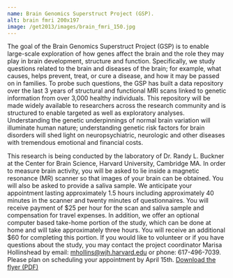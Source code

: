 ```yaml
---
name: Brain Genomics Superstruct Project (GSP).
alt: brain fmri 200x197
image: /get2013/images/brain_fmri_150.jpg
---
```

The goal of the Brain Genomics Superstruct Project (GSP) is to enable large-scale exploration of how genes affect the brain and the role they may play in brain development, structure and function. Specifically, we study questions related to the brain and diseases of the brain; for example, what causes, helps prevent, treat, or cure a disease, and how it may be passed on in families. To probe such questions, the GSP has built a data repository over the last 3 years of structural and functional MRI scans linked to genetic information from over 3,000 healthy individuals. This repository will be made widely available to researchers across the research community and is structured to enable targeted as well as exploratory analyses. Understanding the genetic underpinnings of normal brain variation will illuminate human nature; understanding genetic risk factors for brain disorders will shed light on neuropsychiatric, neurologic and other diseases with tremendous emotional and financial costs.

This research is being conducted by the laboratory of Dr. Randy L. Buckner at the Center for Brain Science, Harvard University, Cambridge MA. In order to measure brain activity, you will be asked to lie inside a magnetic resonance (MR) scanner so that images of your brain can be obtained. You will also be asked to provide a saliva sample. We anticipate your appointment lasting approximately 1.5 hours including approximately 40 minutes in the scanner and twenty minutes of questionnaires. You will receive payment of $25 per hour for the scan and saliva sample and compensation for travel expenses. In addition, we offer an optional computer based take-home portion of the study, which can be done at home and will take approximately three hours. You will receive an additional $60 for completing this portion. If you would like to volunteer or if you have questions about the study, you may contact the project coordinator Marisa Hollinshead by email: mhollins@wjh.harvard.edu or phone: 617-496-7039. Please plan on scheduling your appointment by April 15th. [Download the flyer (PDF)](/get2013/docs/BrainGenomicsSuperstructProject_April2013.pdf)
